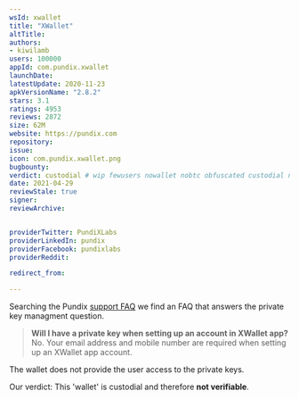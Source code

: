 ```yaml
---
wsId: xwallet
title: "XWallet"
altTitle: 
authors:
- kiwilamb
users: 100000
appId: com.pundix.xwallet
launchDate: 
latestUpdate: 2020-11-23
apkVersionName: "2.8.2"
stars: 3.1
ratings: 4953
reviews: 2872
size: 62M
website: https://pundix.com
repository: 
issue: 
icon: com.pundix.xwallet.png
bugbounty: 
verdict: custodial # wip fewusers nowallet nobtc obfuscated custodial nosource nonverifiable reproducible bounty defunct
date: 2021-04-29
reviewStale: true
signer: 
reviewArchive:


providerTwitter: PundiXLabs
providerLinkedIn: pundix
providerFacebook: pundixlabs
providerReddit: 

redirect_from:

---
```



Searching the Pundix [support FAQ](https://support.pundix.com/) we find an FAQ that answers the private key managment question.

> **Will I have a private key when setting up an account in XWallet app?**<br>
  No. Your email address and mobile number are required when setting up an XWallet app account.

The wallet does not provide the user access to the private keys.

Our verdict: This 'wallet' is custodial and therefore **not verifiable**.

